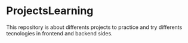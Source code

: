 # ProjectsLearning
This repository is about differents projects to practice and try differents tecnologies in frontend and backend sides.
